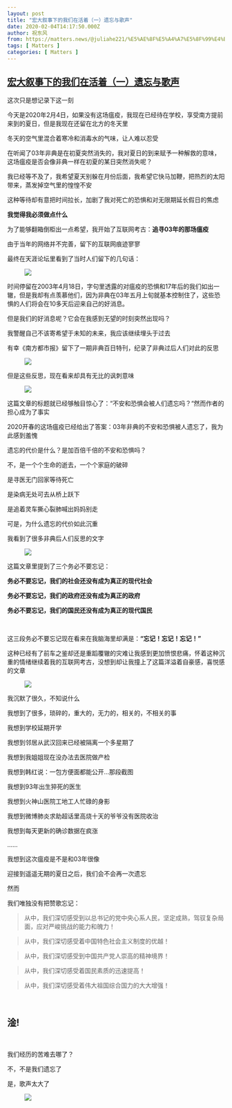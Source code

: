 ```yaml
---
layout: post
title: "宏大叙事下的我们在活着（一）遗忘与歌声"
date: 2020-02-04T14:17:50.000Z
author: 祝东风
from: https://matters.news/@juliahe221/%E5%AE%8F%E5%A4%A7%E5%8F%99%E4%BA%8B%E4%B8%8B%E7%9A%84%E6%88%91%E4%BB%AC%E5%9C%A8%E6%B4%BB%E7%9D%80-%E4%B8%80-%E9%81%97%E5%BF%98%E4%B8%8E%E6%AD%8C%E5%A3%B0-zdpuAuBWdoaZ2eFzPE9QFwcfDtRRcE4LUtZbQJfr2g5k6RueD
tags: [ Matters ]
categories: [ Matters ]
---
```

<!--1580825870000-->
[宏大叙事下的我们在活着（一）遗忘与歌声](https://matters.news/@juliahe221/%E5%AE%8F%E5%A4%A7%E5%8F%99%E4%BA%8B%E4%B8%8B%E7%9A%84%E6%88%91%E4%BB%AC%E5%9C%A8%E6%B4%BB%E7%9D%80-%E4%B8%80-%E9%81%97%E5%BF%98%E4%B8%8E%E6%AD%8C%E5%A3%B0-zdpuAuBWdoaZ2eFzPE9QFwcfDtRRcE4LUtZbQJfr2g5k6RueD)
------

<div>
<p>这次只是想记录下这一刻</p><p>今天是2020年2月4日，如果没有这场瘟疫，我现在已经待在学校，享受南方提前来到的夏日，但是我现在还留在北方的冬天里</p><p>冬天的空气里混合着寒冷和消毒水的气味，让人难以忍受</p><p>在听闻了03年非典是在初夏突然消失的，我对夏日的到来赋予一种解救的意味，这场瘟疫是否会像非典一样在初夏的某日突然消失呢？</p><p>我已经等不及了，我希望夏天别躲在月份后面，我希望它快马加鞭，把热烈的太阳带来，蒸发掉空气里的惶惶不安</p><p>这种等待却有意把时间拉长，加剧了我对死亡的恐惧和对无限期延长假日的焦虑</p><p><strong>我觉得我必须做点什么</strong></p><p>为了能够翻箱倒柜出一点希望，我开始了互联网考古：<strong>追寻03年的那场瘟疫</strong></p><p>由于当年的网络并不完善，留下的互联网痕迹寥寥</p><p>最终在天涯论坛里看到了当时人们留下的几句话：</p><figure class="image"><img src="https://assets.matters.news/embed/48023e3d-c3d3-4074-acd5-5bb59e487c87.png" data-asset-id="48023e3d-c3d3-4074-acd5-5bb59e487c87" referrerpolicy="no-referrer"><figcaption><span></span></figcaption></figure><p>时间停留在2003年4月18日，字句里透露的对瘟疫的恐惧和17年后的我们如出一辙，但是我却有点羡慕他们，因为非典在03年五月上旬就基本控制住了，这些恐惧的人们将会在10多天后迎来自己的好消息。</p><p>但是我们的好消息呢？它会在我感到无望的时刻突然出现吗？</p><p>我警醒自己不该寄希望于未知的未来，我应该继续埋头于过去</p><p>有幸《南方都市报》留下了一期非典百日特刊，纪录了非典过后人们对此的反思</p><figure class="image"><img src="https://assets.matters.news/embed/8e367f3c-312e-4de0-a61d-9254e925e171.png" data-asset-id="8e367f3c-312e-4de0-a61d-9254e925e171" referrerpolicy="no-referrer"><figcaption><span></span></figcaption></figure><p>但是这些反思，现在看来却具有无比的讽刺意味</p><figure class="image"><img src="https://assets.matters.news/embed/6a51ba74-a9b8-4c1f-850f-14b7093d2b0f.png" data-asset-id="6a51ba74-a9b8-4c1f-850f-14b7093d2b0f" referrerpolicy="no-referrer"><figcaption><span></span></figcaption></figure><p>这篇文章的标题就已经够触目惊心了：“不安和恐惧会被人们遗忘吗？“然而作者的担心成为了事实</p><p>2020开春的这场瘟疫已经给出了答案：03年非典的不安和恐惧被人遗忘了，我为此感到羞愧</p><p>遗忘的代价是什么？是加百倍千倍的不安和恐惧吗？</p><p>不，是一个个生命的逝去，一个个家庭的破碎</p><p>是寻医无门回家等待死亡</p><p>是染病无处可去从桥上跃下</p><p>是追着灵车撕心裂肺喊出妈妈别走</p><p>可是，为什么遗忘的代价如此沉重</p><p>我看到了很多非典后人们反思的文字</p><figure class="image"><img src="https://assets.matters.news/embed/4c8ce8af-26c6-40d6-a802-6159058c7d80.png" data-asset-id="4c8ce8af-26c6-40d6-a802-6159058c7d80" referrerpolicy="no-referrer"><figcaption><span></span></figcaption></figure><p>这篇文章里提到了三个务必不要忘记：</p><p><strong>务必不要忘记，我们的社会还没有成为真正的现代社会</strong></p><p><strong>务必不要忘记，我们的政府还没有成为真正的政府</strong></p><p><strong>务必不要忘记，我们的国民还没有成为真正的现代国民</strong></p><p><br></p><p>这三段务必不要忘记现在看来在我脑海里却满是：<strong>“忘记！忘记！忘记！”</strong></p><p>这种已经有了前车之鉴却还是重蹈覆辙的灾难让我感到更加愤恨悲痛，怀着这种沉重的情绪继续着我的互联网考古，没想到却让我撞上了这篇洋溢着自豪感，喜悦感的文章</p><figure class="image"><img src="https://assets.matters.news/embed/a3b2d5cd-032a-45ee-9879-29ec80806d89.png" data-asset-id="a3b2d5cd-032a-45ee-9879-29ec80806d89" referrerpolicy="no-referrer"><figcaption><span></span></figcaption></figure><p>我沉默了很久，不知说什么</p><p>我想到了很多，琐碎的，重大的，无力的，相关的，不相关的事</p><p>我想到学校延期开学</p><p>我想到邻居从武汉回来已经被隔离一个多星期了</p><p>我想到我姐姐现在没办法去医院做产检</p><p>我想到韩红说：一包方便面都能公开…那段截图</p><p>我想到93年出生猝死的医生</p><p>我想到火神山医院工地工人忙碌的身影</p><p>我想到微博肺炎求助超话里高烧十天的爷爷没有医院收治</p><p>我想到每天更新的确诊数据在疯涨</p><p>……</p><p>我想到这次瘟疫是不是和03年很像</p><p>迎接到遥遥无期的夏日之后，我们会不会再一次遗忘</p><p>然而</p><p>我们唯独没有把赞歌忘记：</p><blockquote>从中，我们深切感受到以总书记的党中央心系人民，坚定成熟，驾驭复杂局面，应对严峻挑战的能力和魄力！</blockquote><blockquote>从中，我们深切感受着中国特色社会主义制度的优越！</blockquote><blockquote>从中，我们深切感受到中国共产党人崇高的精神境界！</blockquote><blockquote>从中，我们深切感受着国民素质的迅速提高！</blockquote><blockquote>从中，我们深切感受着伟大祖国综合国力的大大增强！</blockquote><p><br></p><h2>淦!</h2><p><br></p><p>我们经历的苦难去哪了？</p><p>不，不是我们遗忘了</p><p>是，歌声太大了</p><figure class="image"><img src="https://assets.matters.news/embed/166661c9-b8c6-4871-9604-489c5c014594.jpeg" data-asset-id="166661c9-b8c6-4871-9604-489c5c014594" referrerpolicy="no-referrer"><figcaption><span></span></figcaption></figure>
</div>
